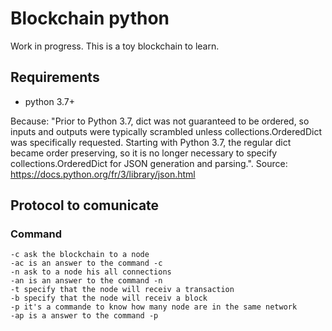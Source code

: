 # Blockchain python
Work in progress. This is a toy blockchain to learn.

## Requirements 
- python 3.7+

Because: "Prior to Python 3.7, dict was not guaranteed to be ordered, so inputs and outputs were typically scrambled unless collections.OrderedDict was specifically requested. Starting with Python 3.7, the regular dict became order preserving, so it is no longer necessary to specify collections.OrderedDict for JSON generation and parsing.". Source: 
https://docs.python.org/fr/3/library/json.html

## Protocol to comunicate

### Command
	-c ask the blockchain to a node
	-ac is an answer to the command -c
	-n ask to a node his all connections
	-an is an answer to the command -n
	-t specify that the node will receiv a transaction
	-b specify that the node will receiv a block
	-p it's a commande to know how many node are in the same network
	-ap is a answer to the command -p
